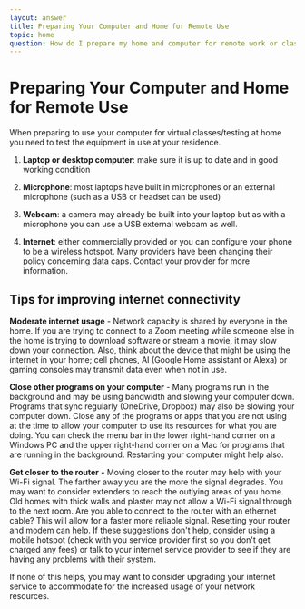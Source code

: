 ```yaml
---
layout: answer
title: Preparing Your Computer and Home for Remote Use
topic: home
question: How do I prepare my home and computer for remote work or class?
---
```

# Preparing Your Computer and Home for Remote Use

When preparing to use your computer for virtual classes/testing at home you need to test the equipment in use at your residence.

1. **Laptop or desktop computer**: make sure it is up to date and in good working condition

2. **Microphone**: most laptops have built in microphones or an external microphone (such as a USB or headset can be used)

3. **Webcam**: a camera may already be built into your laptop but as with a microphone you can use a USB external webcam as well.

4. **Internet**: either commercially provided or you can configure your phone to be a wireless hotspot. Many providers have been changing their policy concerning data caps. Contact your provider for more information.

## Tips for improving internet connectivity

**Moderate internet usage** - Network capacity is shared by everyone in the home. If you are trying to connect to a Zoom meeting while someone else in the home is trying to download software or stream a movie, it may slow down your connection. Also, think about the device that might be using the internet in your home; cell phones, AI (Google Home assistant or Alexa) or gaming consoles may transmit data even when not in use.

**Close other programs on your computer** - Many programs run in the background and may be using bandwidth and slowing your computer down. Programs that sync regularly (OneDrive, Dropbox) may also be slowing your computer down.  Close any of the programs or apps that you are not using at the time to allow your computer to use its resources for what you are doing. You can check the menu bar in the lower right-hand corner on a Windows PC and the upper right-hand corner on a Mac for programs that are running in the background. Restarting your computer might help also.

**Get closer to the router**  **-** Moving closer to the router may help with your Wi-Fi signal. The farther away you are the more the signal degrades. You may want to consider extenders to reach the outlying areas of you home. Old homes with thick walls and plaster may not allow a Wi-Fi signal through to the next room. Are you able to connect to the router with an ethernet cable? This will allow for a faster more reliable signal. Resetting your router and modem can help. If these suggestions don&#39;t help, consider using a mobile hotspot (check with you service provider first so you don&#39;t get charged any fees) or talk to your internet service provider to see if they are having any problems with their system.

If none of this helps, you may want to consider upgrading your internet service to accommodate for the increased usage of your network resources.
